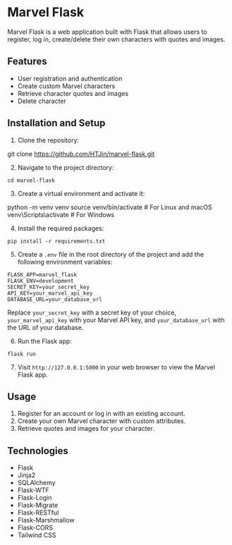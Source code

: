 # Marvel Flask

Marvel Flask is a web application built with Flask that allows users to register, log in, create/delete their own characters with quotes and images.

## Features

- User registration and authentication
- Create custom Marvel characters
- Retrieve character quotes and images
- Delete character

## Installation and Setup

1. Clone the repository:

git clone https://github.com/HTJin/marvel-flask.git

2. Navigate to the project directory:

`cd marvel-flask`

3. Create a virtual environment and activate it:

python -m venv venv
source venv/bin/activate  # For Linux and macOS
venv\Scripts\activate     # For Windows

4. Install the required packages:

`pip install -r requirements.txt`

5. Create a `.env` file in the root directory of the project and add the following environment variables:
```
FLASK_APP=marvel_flask
FLASK_ENV=development
SECRET_KEY=your_secret_key
API_KEY=your_marvel_api_key
DATABASE_URL=your_database_url
```

Replace `your_secret_key` with a secret key of your choice, `your_marvel_api_key` with your Marvel API key, and `your_database_url` with the URL of your database.

6. Run the Flask app:

`flask run`

7. Visit `http://127.0.0.1:5000` in your web browser to view the Marvel Flask app.

## Usage

1. Register for an account or log in with an existing account.
2. Create your own Marvel character with custom attributes.
3. Retrieve quotes and images for your character.

## Technologies

- Flask
- Jinja2
- SQLAlchemy
- Flask-WTF
- Flask-Login
- Flask-Migrate
- Flask-RESTful
- Flask-Marshmallow
- Flask-CORS
- Tailwind CSS

